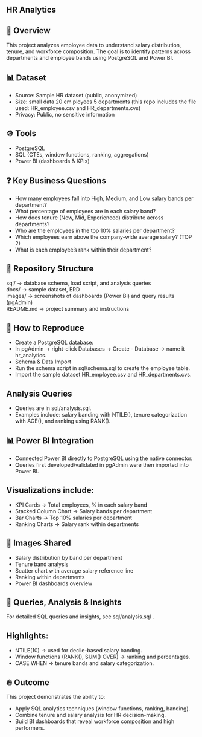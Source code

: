 ## HR Analytics

## 📌 Overview
This project analyzes employee data to understand salary distribution, tenure, and workforce composition.
The goal is to identify patterns across departments and employee bands using PostgreSQL and Power BI.

## 📊 Dataset
- Source: Sample HR dataset (public, anonymized)
- Size: small data 20 em ployees 5 departments (this repo includes the file used: HR_employee.csv and HR_departments.cvs)
- Privacy: Public, no sensitive information

## ⚙️ Tools
- PostgreSQL
- SQL (CTEs, window functions, ranking, aggregations)
- Power BI (dashboards & KPIs)

## ❓ Key Business Questions
- How many employees fall into High, Medium, and Low salary bands per department?
- What percentage of employees are in each salary band?
- How does tenure (New, Mid, Experienced) distribute across departments?
- Who are the employees in the top 10% salaries per department?
- Which employees earn above the company-wide average salary? (TOP 2)
- What is each employee’s rank within their department?

## 📂 Repository Structure

sql/        → database schema, load script, and analysis queries  
docs/       → sample dataset, ERD  
images/     → screenshots of dashboards (Power BI) and query results (pgAdmin)  
README.md   → project summary and instructions  


## 🚀 How to Reproduce
- Create a PostgreSQL database:
- In pgAdmin → right-click Databases → Create - Database → name it hr_analytics.
- Schema & Data Import
- Run the schema script in sql/schema.sql to create the employee table.
- Import the sample dataset HR_employee.csv and HR_departments.cvs.

## Analysis Queries
- Queries are in sql/analysis.sql.
- Examples include: salary banding with NTILE(), tenure categorization with AGE(), and ranking using RANK().

## 📊 Power BI Integration
- Connected Power BI directly to PostgreSQL using the native connector.
- Queries first developed/validated in pgAdmin were then imported into Power BI.

## Visualizations include:
- KPI Cards → Total employees, % in each salary band
- Stacked Column Chart → Salary bands per department
- Bar Charts → Top 10% salaries per department
- Ranking Charts → Salary rank within departments

## 📸 Images Shared
- Salary distribution by band per department
- Tenure band analysis
- Scatter chart with average salary reference line
- Ranking within departments
- Power BI dashboards overview

## 📑 Queries, Analysis & Insights
For detailed SQL queries and insights, see sql/analysis.sql
.

## Highlights:
- NTILE(10) → used for decile-based salary banding.
- Window functions (RANK(), SUM() OVER) → ranking and percentages.
- CASE WHEN → tenure bands and salary categorization.

## 🔥 Outcome
This project demonstrates the ability to:
- Apply SQL analytics techniques (window functions, ranking, banding).
- Combine tenure and salary analysis for HR decision-making.
- Build BI dashboards that reveal workforce composition and high performers.
